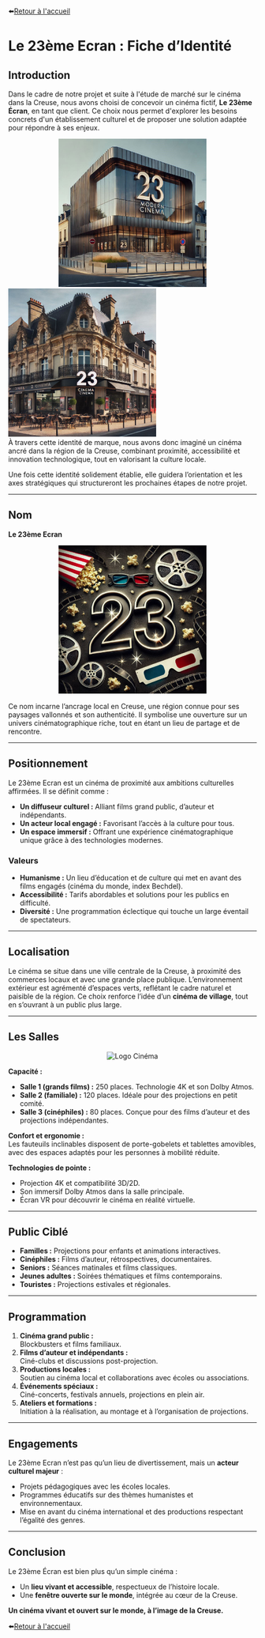 ⬅️[Retour à l'accueil](../../README.md)

# Le 23ème Ecran : Fiche d’Identité

## Introduction

Dans le cadre de notre projet et suite à l'étude de marché sur le cinéma dans la Creuse, nous avons choisi de concevoir un cinéma fictif, **Le 23ème Écran**, en tant que client. Ce choix nous permet d'explorer les besoins concrets d'un établissement culturel et de proposer une solution adaptée pour répondre à ses enjeux.
<br>
<div style="text-align: center;">
  <div style="display: inline-block; margin: 0 50px;">
    <img src="../images/23_2.JPG" alt="Façade du Cinéma" width="300">

  </div>
</div>
    <img src="../images/23_3.JPG" alt="Façade du Cinéma" width="300">
<br>
À travers cette identité de marque, nous avons donc imaginé un cinéma ancré dans la région de la Creuse, combinant proximité, accessibilité et innovation technologique, tout en valorisant la culture locale.

Une fois cette identité solidement établie, elle guidera l’orientation et les axes stratégiques qui structureront les prochaines étapes de notre projet.

---

## **Nom**
**Le 23ème Ecran**

<p align="center">
  <img src="../images/23.JPG" alt="23 - le département de la Creuse" width="300">
</p>

Ce nom incarne l’ancrage local en Creuse, une région connue pour ses paysages vallonnés et son authenticité. Il symbolise une ouverture sur un univers cinématographique riche, tout en étant un lieu de partage et de rencontre.

---

## **Positionnement**
Le 23ème Ecran est un cinéma de proximité aux ambitions culturelles affirmées. Il se définit comme :
- **Un diffuseur culturel :** Alliant films grand public, d’auteur et indépendants.
- **Un acteur local engagé :** Favorisant l’accès à la culture pour tous.
- **Un espace immersif :** Offrant une expérience cinématographique unique grâce à des technologies modernes.

### **Valeurs**  
- **Humanisme :** Un lieu d’éducation et de culture qui met en avant des films engagés (cinéma du monde, index Bechdel).
- **Accessibilité :** Tarifs abordables et solutions pour les publics en difficulté.
- **Diversité :** Une programmation éclectique qui touche un large éventail de spectateurs.

---

## **Localisation**
Le cinéma se situe dans une ville centrale de la Creuse, à proximité des commerces locaux et avec une grande place publique. L’environnement extérieur est agrémenté d’espaces verts, reflétant le cadre naturel et paisible de la région. Ce choix renforce l’idée d’un **cinéma de village**, tout en s’ouvrant à un public plus large.

---

## **Les Salles**

<p align="center">
  <img src="../images/Cinéma.jpg" alt="Logo Cinéma" width="300">
</p>

**Capacité :**
- **Salle 1 (grands films) :** 250 places. Technologie 4K et son Dolby Atmos.
- **Salle 2 (familiale) :** 120 places. Idéale pour des projections en petit comité.
- **Salle 3 (cinéphiles) :** 80 places. Conçue pour des films d’auteur et des projections indépendantes.

**Confort et ergonomie :**  
Les fauteuils inclinables disposent de porte-gobelets et tablettes amovibles, avec des espaces adaptés pour les personnes à mobilité réduite.

**Technologies de pointe :**  
- Projection 4K et compatibilité 3D/2D.
- Son immersif Dolby Atmos dans la salle principale.
- Écran VR pour découvrir le cinéma en réalité virtuelle.

---

## **Public Ciblé**
- **Familles :** Projections pour enfants et animations interactives.
- **Cinéphiles :** Films d’auteur, rétrospectives, documentaires.
- **Seniors :** Séances matinales et films classiques.
- **Jeunes adultes :** Soirées thématiques et films contemporains.
- **Touristes :** Projections estivales et régionales.

---

## **Programmation**
1. **Cinéma grand public :**  
   Blockbusters et films familiaux.  
2. **Films d’auteur et indépendants :**  
   Ciné-clubs et discussions post-projection.  
3. **Productions locales :**  
   Soutien au cinéma local et collaborations avec écoles ou associations.  
4. **Événements spéciaux :**  
   Ciné-concerts, festivals annuels, projections en plein air.  
5. **Ateliers et formations :**  
   Initiation à la réalisation, au montage et à l’organisation de projections.

---

## **Engagements**
Le 23ème Ecran n’est pas qu’un lieu de divertissement, mais un **acteur culturel majeur** :
- Projets pédagogiques avec les écoles locales.
- Programmes éducatifs sur des thèmes humanistes et environnementaux.
- Mise en avant du cinéma international et des productions respectant l’égalité des genres.

---

## Conclusion

Le 23ème Écran est bien plus qu’un simple cinéma :

- Un **lieu vivant et accessible**, respectueux de l’histoire locale.
- Une **fenêtre ouverte sur le monde**, intégrée au cœur de la Creuse.

**Un cinéma vivant et ouvert sur le monde, à l’image de la Creuse.**

⬅️[Retour à l'accueil](../../README.md)
